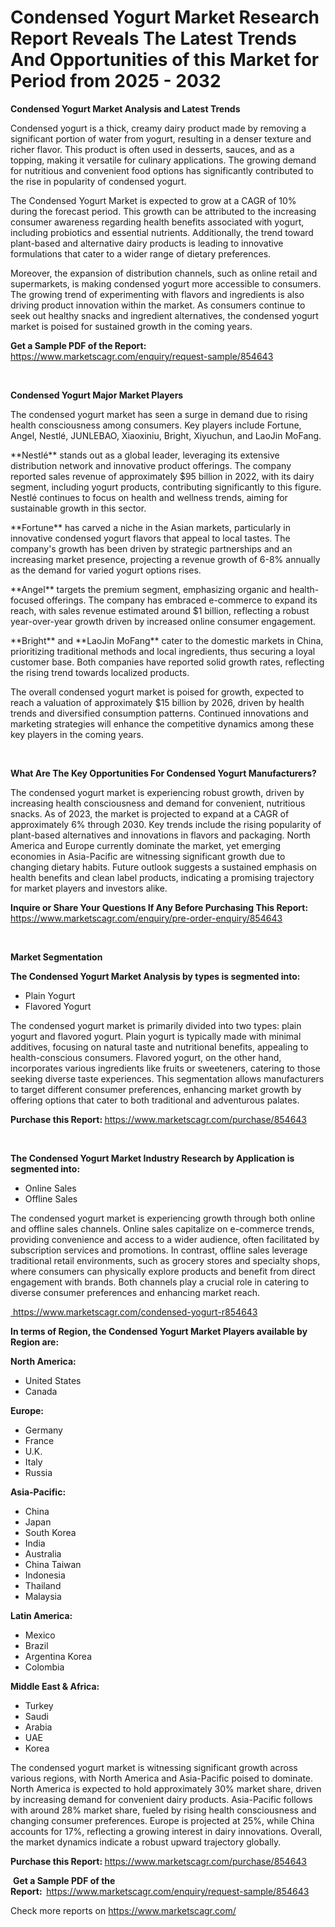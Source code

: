<p><h1>Condensed Yogurt Market Research Report Reveals The Latest Trends And Opportunities of this Market for Period from 2025 - 2032</h1></p><p><strong>Condensed Yogurt Market Analysis and Latest Trends</strong></p>
<p><p>Condensed yogurt is a thick, creamy dairy product made by removing a significant portion of water from yogurt, resulting in a denser texture and richer flavor. This product is often used in desserts, sauces, and as a topping, making it versatile for culinary applications. The growing demand for nutritious and convenient food options has significantly contributed to the rise in popularity of condensed yogurt.</p><p>The Condensed Yogurt Market is expected to grow at a CAGR of 10% during the forecast period. This growth can be attributed to the increasing consumer awareness regarding health benefits associated with yogurt, including probiotics and essential nutrients. Additionally, the trend toward plant-based and alternative dairy products is leading to innovative formulations that cater to a wider range of dietary preferences.</p><p>Moreover, the expansion of distribution channels, such as online retail and supermarkets, is making condensed yogurt more accessible to consumers. The growing trend of experimenting with flavors and ingredients is also driving product innovation within the market. As consumers continue to seek out healthy snacks and ingredient alternatives, the condensed yogurt market is poised for sustained growth in the coming years.</p></p>
<p><strong>Get a Sample PDF of the Report:&nbsp;</strong> <a href="https://www.marketscagr.com/enquiry/request-sample/854643?utm_campaign=1950&utm_medium=2&utm_source=Github&utm_content=ia&utm_term=07042025&utm_id=condensed-yogurt">https://www.marketscagr.com/enquiry/request-sample/854643</a></p>
<p>&nbsp;</p>
<p><strong>Condensed Yogurt Major Market Players</strong></p>
<p><p>The condensed yogurt market has seen a surge in demand due to rising health consciousness among consumers. Key players include Fortune, Angel, Nestlé, JUNLEBAO, Xiaoxiniu, Bright, Xiyuchun, and LaoJin MoFang. </p><p>**Nestlé** stands out as a global leader, leveraging its extensive distribution network and innovative product offerings. The company reported sales revenue of approximately $95 billion in 2022, with its dairy segment, including yogurt products, contributing significantly to this figure. Nestlé continues to focus on health and wellness trends, aiming for sustainable growth in this sector.</p><p>**Fortune** has carved a niche in the Asian markets, particularly in innovative condensed yogurt flavors that appeal to local tastes. The company's growth has been driven by strategic partnerships and an increasing market presence, projecting a revenue growth of 6-8% annually as the demand for varied yogurt options rises.</p><p>**Angel** targets the premium segment, emphasizing organic and health-focused offerings. The company has embraced e-commerce to expand its reach, with sales revenue estimated around $1 billion, reflecting a robust year-over-year growth driven by increased online consumer engagement.</p><p>**Bright** and **LaoJin MoFang** cater to the domestic markets in China, prioritizing traditional methods and local ingredients, thus securing a loyal customer base. Both companies have reported solid growth rates, reflecting the rising trend towards localized products.</p><p>The overall condensed yogurt market is poised for growth, expected to reach a valuation of approximately $15 billion by 2026, driven by health trends and diversified consumption patterns. Continued innovations and marketing strategies will enhance the competitive dynamics among these key players in the coming years.</p></p>
<p>&nbsp;</p>
<p><strong>What Are The Key Opportunities For Condensed Yogurt Manufacturers?</strong></p>
<p><p>The condensed yogurt market is experiencing robust growth, driven by increasing health consciousness and demand for convenient, nutritious snacks. As of 2023, the market is projected to expand at a CAGR of approximately 6% through 2030. Key trends include the rising popularity of plant-based alternatives and innovations in flavors and packaging. North America and Europe currently dominate the market, yet emerging economies in Asia-Pacific are witnessing significant growth due to changing dietary habits. Future outlook suggests a sustained emphasis on health benefits and clean label products, indicating a promising trajectory for market players and investors alike.</p></p>
<p><strong>Inquire or Share Your Questions If Any Before Purchasing This Report:</strong> <a href="https://www.marketscagr.com/enquiry/pre-order-enquiry/854643?utm_campaign=1950&utm_medium=2&utm_source=Github&utm_content=ia&utm_term=07042025&utm_id=condensed-yogurt">https://www.marketscagr.com/enquiry/pre-order-enquiry/854643</a></p>
<p>&nbsp;</p>
<p><strong>Market Segmentation</strong></p>
<p><strong>The Condensed Yogurt Market Analysis by types is segmented into:</strong></p>
<p><ul><li>Plain Yogurt</li><li>Flavored Yogurt</li></ul></p>
<p><p>The condensed yogurt market is primarily divided into two types: plain yogurt and flavored yogurt. Plain yogurt is typically made with minimal additives, focusing on natural taste and nutritional benefits, appealing to health-conscious consumers. Flavored yogurt, on the other hand, incorporates various ingredients like fruits or sweeteners, catering to those seeking diverse taste experiences. This segmentation allows manufacturers to target different consumer preferences, enhancing market growth by offering options that cater to both traditional and adventurous palates.</p></p>
<p><strong>Purchase this Report:&nbsp;</strong><a href="https://www.marketscagr.com/purchase/854643?utm_campaign=1950&utm_medium=2&utm_source=Github&utm_content=ia&utm_term=07042025&utm_id=condensed-yogurt">https://www.marketscagr.com/purchase/854643</a></p>
<p>&nbsp;</p>
<p><strong>The Condensed Yogurt Market Industry Research by Application is segmented into:</strong></p>
<p><ul><li>Online Sales</li><li>Offline Sales</li></ul></p>
<p><p>The condensed yogurt market is experiencing growth through both online and offline sales channels. Online sales capitalize on e-commerce trends, providing convenience and access to a wider audience, often facilitated by subscription services and promotions. In contrast, offline sales leverage traditional retail environments, such as grocery stores and specialty shops, where consumers can physically explore products and benefit from direct engagement with brands. Both channels play a crucial role in catering to diverse consumer preferences and enhancing market reach.</p></p>
<p><a href="https://www.marketscagr.com/condensed-yogurt-r854643?utm_campaign=1950&utm_medium=2&utm_source=Github&utm_content=ia&utm_term=07042025&utm_id=condensed-yogurt">&nbsp;https://www.marketscagr.com/condensed-yogurt-r854643</a></p>
<p><strong>In terms of Region, the Condensed Yogurt Market Players available by Region are:</strong></p>
<p>
    <p> <strong> North America: </strong>
        <ul>
            <li>United States</li>
            <li>Canada</li>
        </ul>
        </p> 
    <p> <strong> Europe: </strong>
        <ul>
            <li>Germany</li>
            <li>France</li>
            <li>U.K.</li>
            <li>Italy</li>
            <li>Russia</li>
        </ul>
        </p> 
    <p> <strong> Asia-Pacific: </strong>
        <ul>
            <li>China</li>
            <li>Japan</li>
            <li>South Korea</li>
            <li>India</li>
            <li>Australia</li>
            <li>China Taiwan</li>
            <li>Indonesia</li>
            <li>Thailand</li>
            <li>Malaysia</li>
        </ul>
        </p> 
    <p> <strong> Latin America: </strong>
        <ul>
            <li>Mexico</li>
            <li>Brazil</li>
            <li>Argentina Korea</li>
            <li>Colombia</li>
        </ul>
        </p> 
    <p> <strong> Middle East & Africa: </strong>
        <ul>
            <li>Turkey</li>
            <li>Saudi</li>
            <li>Arabia</li>
            <li>UAE</li>
            <li>Korea</li>
        </ul>
    </p>
    </p>
<p><p>The condensed yogurt market is witnessing significant growth across various regions, with North America and Asia-Pacific poised to dominate. North America is expected to hold approximately 30% market share, driven by increasing demand for convenient dairy products. Asia-Pacific follows with around 28% market share, fueled by rising health consciousness and changing consumer preferences. Europe is projected at 25%, while China accounts for 17%, reflecting a growing interest in dairy innovations. Overall, the market dynamics indicate a robust upward trajectory globally.</p></p>
<p><strong>Purchase this Report: </strong><a href="https://www.marketscagr.com/purchase/854643?utm_campaign=1950&utm_medium=2&utm_source=Github&utm_content=ia&utm_term=07042025&utm_id=condensed-yogurt">https://www.marketscagr.com/purchase/854643</a></p>
<p>&nbsp;<strong>Get a Sample PDF of the Report:&nbsp;&nbsp;</strong><a href="https://www.marketscagr.com/enquiry/request-sample/854643?utm_campaign=1950&utm_medium=2&utm_source=Github&utm_content=ia&utm_term=07042025&utm_id=condensed-yogurt">https://www.marketscagr.com/enquiry/request-sample/854643</a></p>
<p><strong></strong></p>
<p>Check more reports on <a href="https://www.marketscagr.com/?utm_campaign=1950&utm_medium=2&utm_source=Github&utm_content=ia&utm_term=07042025&utm_id=condensed-yogurt">https://www.marketscagr.com/</a></p>